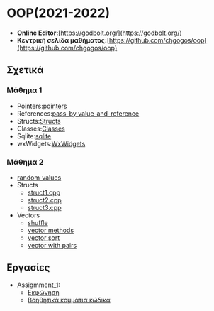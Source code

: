 # OOP(2021-2022)

* **Online Editor:**[https://godbolt.org/](https://godbolt.org/)
* **Κεντρική σελίδα μαθήματος:**[https://github.com/chgogos/oop](https://github.com/chgogos/oop)

## Σχετικά


### Μάθημα 1

* Pointers:[pointers](Lesson_1/Pointers)
* References:[pass_by_value_and_reference](Lesson_1/Value_Reference_pass)
* Structs:[Structs](Lesson_1/Structs) 
* Classes:[Classes](Lesson_1/Classes)
* Sqlite:[sqlite](https://github.com/vasnastos/OOP/tree/main/Sqlite)
* wxWidgets:[WxWidgets](WxWidgets/)

### Μάθημα 2

* [random_values](Lesson_2/Random)
* Structs
    * [struct1.cpp](Lesson_2/struct1.cpp)
    * [struct2.cpp](Lesson_2/struct2.cpp)
    * [struct3.cpp](Lesson_2/struct3.cpp)
* Vectors
  * [shuffle](Lesson_2/vector1.cpp)
  * [vector methods](Lesson_2/vector2.cpp)
  * [vector sort](Lesson_2/vector3.cpp)
  * [vector with pairs](Lesson_2/vector4.cpp)

 
## Εργασίες
  * Assigmment_1:
    * [Εκφώνηση](https://github.com/chgogos/oop/blob/master/2021f_project1/2021f_oop_prj1.pdf)
    * [Βοηθητικά κομμάτια κώδικα](Assignment_1)
